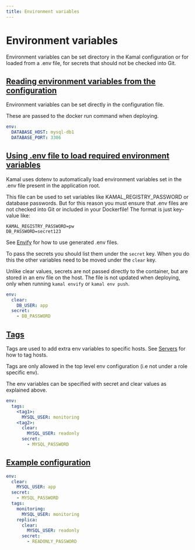 ```yaml
---
title: Environment variables
---
```


# Environment variables

Environment variables can be set directory in the Kamal configuration or for loaded from a .env file, for secrets that should not be checked into Git.

## [Reading environment variables from the configuration](#reading-environment-variables-from-the-configuration)

Environment variables can be set directly in the configuration file.

These are passed to the docker run command when deploying.

```yaml
env:
  DATABASE_HOST: mysql-db1
  DATABASE_PORT: 3306
```

## [Using .env file to load required environment variables](#using-.env-file-to-load-required-environment-variables)

Kamal uses dotenv to automatically load environment variables set in the .env file present in the application root.

This file can be used to set variables like KAMAL_REGISTRY_PASSWORD or database passwords. But for this reason you must ensure that .env files are not checked into Git or included in your Dockerfile! The format is just key-value like:

```
KAMAL_REGISTRY_PASSWORD=pw
DB_PASSWORD=secret123
```

See [Envify](/docs/commands/envify/) for how to use generated .env files.

To pass the secrets you should list them under the `secret` key. When you do this the other variables need to be moved under the `clear` key.

Unlike clear values, secrets are not passed directly to the container, but are stored in an env file on the host. The file is not updated when deploying, only when running `kamal envify` or `kamal env push`.

```yaml
env:
  clear:
    DB_USER: app
  secret:
    - DB_PASSWORD
```

## [Tags](#tags)

Tags are used to add extra env variables to specific hosts. See [Servers](../servers) for how to tag hosts.

Tags are only allowed in the top level env configuration (i.e not under a role specific env).

The env variables can be specified with secret and clear values as explained above.

```yaml
env:
  tags:
    <tag1>:
      MYSQL_USER: monitoring
    <tag2>:
      clear:
        MYSQL_USER: readonly
      secret:
        - MYSQL_PASSWORD
```

## [Example configuration](#example-configuration)

```yaml
env:
  clear:
    MYSQL_USER: app
  secret:
    - MYSQL_PASSWORD
  tags:
    monitoring:
      MYSQL_USER: monitoring
    replica:
      clear:
        MYSQL_USER: readonly
      secret:
        - READONLY_PASSWORD
```
